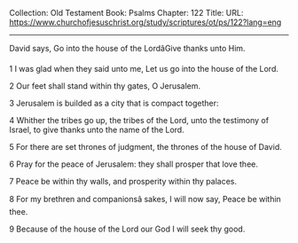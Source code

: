 Collection: Old Testament
Book: Psalms
Chapter: 122
Title: 
URL: https://www.churchofjesuschrist.org/study/scriptures/ot/ps/122?lang=eng

---

David says, Go into the house of the LordâGive thanks unto Him.

1 I was glad when they said unto me, Let us go into the house of the Lord.

2 Our feet shall stand within thy gates, O Jerusalem.

3 Jerusalem is builded as a city that is compact together:

4 Whither the tribes go up, the tribes of the Lord, unto the testimony of Israel, to give thanks unto the name of the Lord.

5 For there are set thrones of judgment, the thrones of the house of David.

6 Pray for the peace of Jerusalem: they shall prosper that love thee.

7 Peace be within thy walls, and prosperity within thy palaces.

8 For my brethren and companionsâ sakes, I will now say, Peace be within thee.

9 Because of the house of the Lord our God I will seek thy good.
